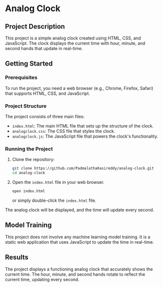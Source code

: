 # Analog Clock

## Project Description

This project is a simple analog clock created using HTML, CSS, and JavaScript. The clock displays the current time with hour, minute, and second hands that update in real-time.

## Getting Started

### Prerequisites

To run the project, you need a web browser (e.g., Chrome, Firefox, Safari) that supports HTML, CSS, and JavaScript.

### Project Structure

The project consists of three main files:
- `index.html`: The main HTML file that sets up the structure of the clock.
- `analogclock.css`: The CSS file that styles the clock.
- `analogclock.js`: The JavaScript file that powers the clock's functionality.

### Running the Project

1. Clone the repository:

    ```bash
    git clone https://github.com/PadmalathaKasireddy/analog-clock.git
    cd analog-clock
    ```

2. Open the `index.html` file in your web browser.

    ```bash
    open index.html
    ```

    or simply double-click the `index.html` file.

The analog clock will be displayed, and the time will update every second.

## Model Training

This project does not involve any machine learning model training. It is a static web application that uses JavaScript to update the time in real-time.

## Results

The project displays a functioning analog clock that accurately shows the current time. The hour, minute, and second hands rotate to reflect the current time, updating every second.
